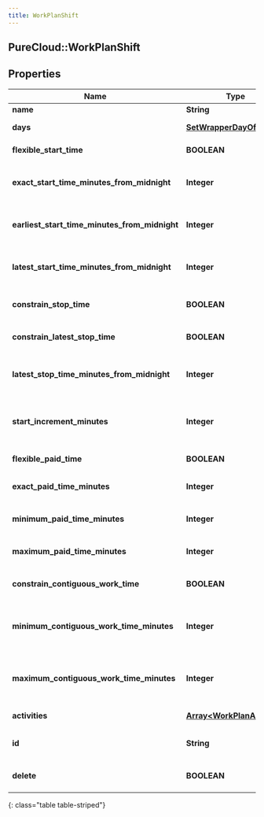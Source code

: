 ```yaml
---
title: WorkPlanShift
---
```

## PureCloud::WorkPlanShift

## Properties

|Name | Type | Description | Notes|
|------------ | ------------- | ------------- | -------------|
| **name** | **String** | Name of the shift | |
| **days** | [**SetWrapperDayOfWeek**](SetWrapperDayOfWeek.html) | Days of the week applicable for this shift | [optional] |
| **flexible_start_time** | **BOOLEAN** | Whether the start time of the shift is flexible | [optional] |
| **exact_start_time_minutes_from_midnight** | **Integer** | Exact start time of the shift defined as offset minutes from midnight. Used if flexibleStartTime == false | [optional] |
| **earliest_start_time_minutes_from_midnight** | **Integer** | Earliest start time of the shift defined as offset minutes from midnight. Used if flexibleStartTime == true | [optional] |
| **latest_start_time_minutes_from_midnight** | **Integer** | Latest start time of the shift defined as offset minutes from midnight. Used if flexibleStartTime == true | [optional] |
| **constrain_stop_time** | **BOOLEAN** | Whether the latest stop time constraint for the shift is enabled | [optional] |
| **constrain_latest_stop_time** | **BOOLEAN** | Whether the latest stop time constraint for the shift is enabled | [optional] |
| **latest_stop_time_minutes_from_midnight** | **Integer** | Latest stop time of the shift defined as offset minutes from midnight. Used if constrainStopTime == true | [optional] |
| **start_increment_minutes** | **Integer** | Increment in offset minutes that would contribute to different possible start times for the shift. Used if flexibleStartTime == true | [optional] |
| **flexible_paid_time** | **BOOLEAN** | Whether the paid time setting for the shift is flexible | [optional] |
| **exact_paid_time_minutes** | **Integer** | Exact paid time in minutes configured for the shift. Used if flexiblePaidTime == false | [optional] |
| **minimum_paid_time_minutes** | **Integer** | Minimum paid time in minutes configured for the shift. Used if flexiblePaidTime == true | [optional] |
| **maximum_paid_time_minutes** | **Integer** | Maximum paid time in minutes configured for the shift. Used if flexiblePaidTime == true | [optional] |
| **constrain_contiguous_work_time** | **BOOLEAN** | Whether the contiguous time constraint for the shift is enabled | [optional] |
| **minimum_contiguous_work_time_minutes** | **Integer** | Minimum contiguous time in minutes configured for the shift. Used if constrainContiguousWorkTime == true | [optional] |
| **maximum_contiguous_work_time_minutes** | **Integer** | Maximum contiguous time in minutes configured for the shift. Used if constrainContiguousWorkTime == true | [optional] |
| **activities** | [**Array&lt;WorkPlanActivity&gt;**](WorkPlanActivity.html) | Activities configured for this shift | [optional] |
| **id** | **String** | ID of the shift. This is required only for the case of updating an existing shift | [optional] |
| **delete** | **BOOLEAN** | If marked true for updating an existing shift, the shift will be permanently deleted | [optional] |
{: class="table table-striped"}


